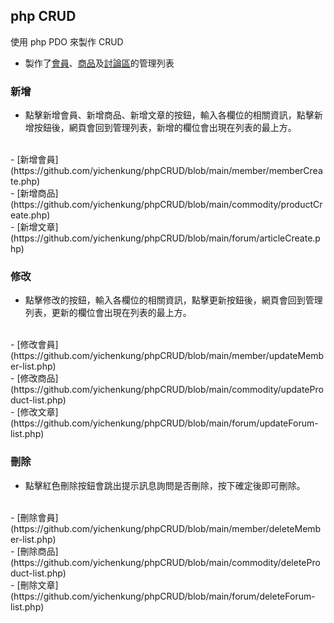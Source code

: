 ## **php CRUD**

使用 php PDO 來製作 CRUD

- 製作了[會員](https://github.com/yichenkung/phpCRUD/tree/main/member)、[商品](https://github.com/yichenkung/phpCRUD/tree/main/commodity)及[討論區](https://github.com/yichenkung/phpCRUD/tree/main/forum)的管理列表

### 新增
- 點擊新增會員、新增商品、新增文章的按鈕，輸入各欄位的相關資訊，點擊新增按鈕後，網頁會回到管理列表，新增的欄位會出現在列表的最上方。
<br>
    - [新增會員](https://github.com/yichenkung/phpCRUD/blob/main/member/memberCreate.php)
<br>
    - [新增商品](https://github.com/yichenkung/phpCRUD/blob/main/commodity/productCreate.php)
<br>
    - [新增文章](https://github.com/yichenkung/phpCRUD/blob/main/forum/articleCreate.php)

### 修改
- 點擊修改的按鈕，輸入各欄位的相關資訊，點擊更新按鈕後，網頁會回到管理列表，更新的欄位會出現在列表的最上方。
<br>
    - [修改會員](https://github.com/yichenkung/phpCRUD/blob/main/member/updateMember-list.php)
<br>
    - [修改商品](https://github.com/yichenkung/phpCRUD/blob/main/commodity/updateProduct-list.php)
<br>
    - [修改文章](https://github.com/yichenkung/phpCRUD/blob/main/forum/updateForum-list.php)

### 刪除
- 點擊紅色刪除按鈕會跳出提示訊息詢問是否刪除，按下確定後即可刪除。
<br>
    - [刪除會員](https://github.com/yichenkung/phpCRUD/blob/main/member/deleteMember-list.php)
<br>
    - [刪除商品](https://github.com/yichenkung/phpCRUD/blob/main/commodity/deleteProduct-list.php)
<br>
    - [刪除文章](https://github.com/yichenkung/phpCRUD/blob/main/forum/deleteForum-list.php)
